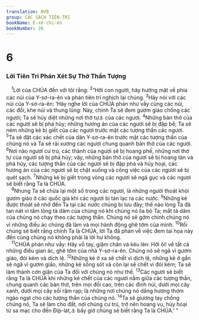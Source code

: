 ```yaml
---
translation: NVB
group: CÁC SÁCH TIÊN-TRI
bookName: Ê-xê-chi-ên 
bookNumber: 26
---
```


<div class="title"><h1>6</h1><h3>Lời Tiên Tri Phán Xét Sự Thờ Thần Tượng </h3></div>
<span class="verse exe_6_1"> <sup>1</sup>Lời của CHÚA đến với tôi rằng: </span>
<span class="verse exe_6_2"><sup>2</sup>“Hỡi con người, hãy hướng mặt về phía các núi của Y-sơ-ra-ên và phán tiên tri nghịch lại chúng. </span>
<span class="verse exe_6_3"><sup>3</sup>Hãy nói với các núi của Y-sơ-ra-ên: ‘Hãy nghe lời của CHÚA phán như vầy cùng các núi, các đồi, khe núi và thung lũng: Này, chính Ta sẽ đem gươm giáo chống các ngươi; Ta sẽ hủy diệt những nơi thờ tự<a data-toggle="tooltip" data-placement="bottom" title="Nt: nơi cao">⚓</a> của các ngươi. </span>
<span class="verse exe_6_4"><sup>4</sup>Những bàn thờ của các ngươi sẽ bị phá hủy; những hương án của các ngươi sẽ bị đập bể; Ta sẽ ném những kẻ bị giết của các ngươi trước mặt các tượng thần các ngươi. </span>
<span class="verse exe_6_5"><sup>5</sup>Ta sẽ đặt các xác chết của dân Y-sơ-ra-ên trước mặt các tượng thần của chúng nó và Ta sẽ rải xương các ngươi chung quanh bàn thờ của các ngươi. </span>
<span class="verse exe_6_6"><sup>6</sup>Nơi nào ngươi cư trú, các thành của ngươi sẽ bị hoang phế, những nơi thờ tự của ngươi sẽ bị phá hủy; vậy, những bàn thờ của ngươi sẽ bị hoang tàn và phá hủy, các tượng thần của các ngươi sẽ bị đập phá và hủy hoại, các hương án của các ngươi sẽ bị chặt xuống và công việc của các ngươi sẽ bị quét sạch. </span>
<span class="verse exe_6_7"><sup>7</sup>Những kẻ bị giết trong vòng các ngươi sẽ ngã gục và các ngươi sẽ biết rằng Ta là CHÚA. <br/></span>
<span class="verse exe_6_8"> <sup>8</sup>Nhưng Ta sẽ chừa lại một số trong các ngươi, là những người thoát khỏi gươm giáo ở các quốc gia khi các ngươi bị tản lạc ra các nước. </span>
<span class="verse exe_6_9"><sup>9</sup>Những kẻ được thoát sẽ nhớ đến Ta tại các nước chúng bị lưu đày; thế nào lòng Ta đã tan nát vì tấm lòng tà dâm của chúng nó khi chúng nó lìa bỏ Ta; mắt tà dâm của chúng nó chạy theo các tượng thần. Chúng nó sẽ gớm chính chúng nó vì những điều ác chúng đã làm và mọi hành động ghê tởm của mình. </span>
<span class="verse exe_6_10"><sup>10</sup>Rồi chúng sẽ biết rằng chính Ta là CHÚA, lời Ta đã phán về việc đem tai họa này đến cùng chúng nó không phải là lời hư không. <br/></span>
<span class="verse exe_6_11"> <sup>11</sup>CHÚA phán như vầy: Hãy vỗ tay, giậm chân và kêu lên: Hỡi ôi! về tất cả những điều gian ác, ghê tởm của nhà Y-sơ-ra-ên. Chúng nó sẽ ngã vì gươm giáo, đói kém và dịch lệ. </span>
<span class="verse exe_6_12"><sup>12</sup>Những kẻ ở xa sẽ chết vì dịch lệ, những kẻ ở gần sẽ ngã vì gươm giáo, những kẻ sống sót và còn lại sẽ chết vì đói kém; Ta sẽ làm thành cơn giận của Ta đối với chúng nó như thế. </span>
<span class="verse exe_6_13"><sup>13</sup>Các ngươi sẽ biết rằng Ta là CHÚA khi những kẻ chết của các ngươi nằm giữa các tượng thần, chung quanh các bàn thờ, trên mọi đồi cao, trên các đỉnh núi, dưới mọi cây xanh, dưới mọi cây sồi rậm rạp; là những nơi chúng nó dâng hương thơm ngào ngạt cho các tượng thần của chúng nó. </span>
<span class="verse exe_6_14"><sup>14</sup>Ta sẽ giương tay chống chúng nó, Ta sẽ làm cho đất, nơi chúng cư trú, trở nên hoang vu, hủy hoại từ sa mạc cho đến Đíp-lát,<a data-toggle="tooltip" data-placement="bottom" title="Một vài văn bản cổ ghi: Rip-lát">⚓</a> bấy giờ chúng sẽ biết rằng Ta là CHÚA.’ ” <br/></span>
